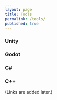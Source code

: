 ```yaml
---
layout: page
title: Tools
permalink: /tools/
published: true
---
```


### Unity
### Godot

### C#
### C++

(Links are added later.)
